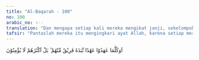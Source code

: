 ```yaml
---
title: "Al-Baqarah - 100"
no: 100
arabic_no: ١٠٠
translation: "Dan mengapa setiap kali mereka mengikat janji, sekelompok mereka melanggarnya? Sedangkan sebagian besar mereka tidak beriman."
tafsir: "Pantaslah mereka itu mengingkari ayat Allah, karena setiap mereka mengadakan perjanjian, sebagian besar mereka mengkhianati janji. Janji yang dimaksudkan dalam ayat ini ialah janji mereka kepada Nabi Muhammad saw, dan janji yang mereka buat itu tidak sedikit. Tegasnya, orang-orang Yahudi mempunyai watak yang tidak setia, bahkan sebagian besar dari mereka suka menyalahi janji.\n\nAllah menerangkan dalam ayat ini ketidakjujuran yang dilakukan orang-orang Yahudi dalam mengingkari ayat-ayat yang terdapat dalam kitab Taurat dan tidak mau menjalankan ajarannya."
---
```


اَوَكُلَّمَا عٰهَدُوْا عَهْدًا نَّبَذَهٗ فَرِيْقٌ مِّنْهُمْ ۗ بَلْ اَكْثَرُهُمْ لَا يُؤْمِنُوْنَ
